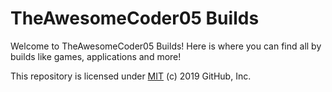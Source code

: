 # TheAwesomeCoder05 Builds

Welcome to TheAwesomeCoder05 Builds! Here is where you can find all by builds like games, applications and more!

This repository is licensed under [MIT](../LICENSE) (c) 2019 GitHub, Inc.
